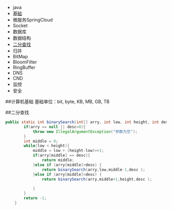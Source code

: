 - java
 - [基础](#计算机基础)
 - 微服务SpringCloud
 - Socket
- 数据库
- 数据结构
 - [二分查找](#二分查找)
 - 归并
 - BitMap
 - BloomFilter
 - RingBuffer
- DNS
- CND
- 监控
- 安全

##计算机基础
基础单位：bit, byte, KB, MB, GB, TB

##二分查找
```java
public static int binarySearch(int[] arry, int low, int height, int desc){
    	if(arry == null || desc<0){ 
    		throw new IllegalArgumentException("参数为空");
    	}
    	int middle = 0;
    	while(low < height){
    		middle = low + (height-low)>>1;
    		if(arry[middle] == desc){
    			return middle;
    		}else if (arry[middle]>desc) {
    			return binarySearch(arry,low,middle-1,desc );
			}else if (arry[middle]<desc) {
				return binarySearch(arry,middle+1,height,desc );
				
			}
    	}
    	return -1;
    }
```

